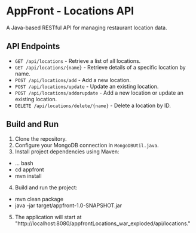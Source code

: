 # AppFront - Locations API

A Java-based RESTful API for managing restaurant location data.

## API Endpoints

- `GET /api/locations` - Retrieve a list of all locations.
- `GET /api/locations/{name}` - Retrieve details of a specific location by name.
- `POST /api/locations/add` - Add a new location.
- `POST /api/locations/update` - Update an existing location.
- `POST /api/locations/addorupdate` - Add a new location or update an existing location.
- `DELETE /api/locations/delete/{name}` - Delete a location by ID.

## Build and Run

1. Clone the repository.
2. Configure your MongoDB connection in `MongoDBUtil.java`.
3. Install project dependencies using Maven:

- ... bash
- cd appfront
- mvn install

4. Build and run the project:

- mvn clean package
- java -jar target/appfront-1.0-SNAPSHOT.jar

5. The application will start at "http://localhost:8080/appfrontLocations_war_exploded/api/locations."
   

